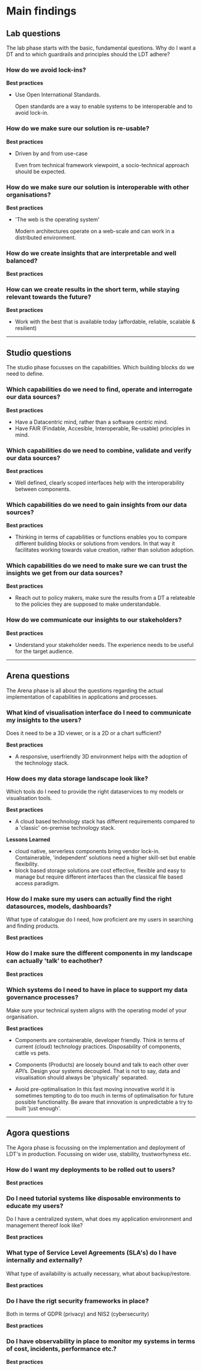 # Main findings

## Lab questions

The lab phase starts with the basic, fundamental questions. Why do I want a DT and to which guardrails and principles should the LDT adhere?

### How do we avoid lock-ins?

__Best practices__

- Use Open International Standards.

    Open standards are a way to enable systems to be interoperable and to avoid lock-in.


### How do we make sure our solution is re-usable?

__Best practices__

- Driven by and from use-case

    Even from technical framework viewpoint, a socio-technical approach should be expected. 


### How do we make sure our solution is interoperable with other organisations?

__Best practices__

- 'The web is the operating system'

    Modern architectures operate on a web-scale and can work in a distributed environment.


### How do we create insights that are interpretable and well balanced?

__Best practices__



### How can we create results in the short term, while staying relevant towards the future?

__Best practices__

- Work with the best that is available today (affordable, reliable, scalable & resilient)

---

## Studio questions

The studio phase focusses on the capabilities. Which building blocks do we need to define.

### Which capabilities do we need to find, operate and interrogate our data sources?

__Best practices__

- Have a Datacentric mind, rather than a software centric mind. 
- Have FAIR (Findable, Accesible, Interoperable, Re-usable) principles in mind.

### Which capabilities do we need to combine, validate and verify our data sources?

__Best practices__

- Well defined, clearly scoped interfaces help with the interoperability between components.


### Which capabilities do we need to gain insights from our data sources?

__Best practices__

- Thinking in terms of capabilities or functions enables you to compare different building blocks or solutions from vendors. In that way it facilitates working towards value creation, rather than solution adoption.

### Which capabilities do we need to make sure we can trust the insights we get from our data sources?

__Best practices__

- Reach out to policy makers, make sure the results from a DT a relateable to the policies they are supposed to make understandable.

### How do we communicate our insights to our stakeholders?

__Best practices__

- Understand your stakeholder needs. The experience needs to be useful for the target audience.

---

## Arena questions

The Arena phase is all about the questions regarding the actual implementation of capabilities in applications and processes.

### What kind of visualisation interface do I need to communicate my insights to the users? 
Does it need to be a 3D viewer, or is a 2D or a chart sufficient?

__Best practices__

- A responsive, userfriendly 3D environment helps with the adoption of the technology stack.
 

### How does my data storage landscape look like? 
Which tools do I need to provide the right dataservices to my models or visualisation tools.

__Best practices__

- A cloud based technology stack has different requirements compared to a 'classic' on-premise technology stack. 
    
__Lessons Learned__

- cloud native, serverless components bring vendor lock-in. Containerable, 'independent' solutions need a higher skill-set but enable flexibility.
- block based storage solutions are cost effective, flexible and easy to manage but require different interfaces than the classical file based access paradigm.

### How do I make sure my users can actually find the right datasources, models, dashboards?
What type of catalogue do I need, how proficient are my users in searching and finding products.

__Best practices__

### How do I make sure the different components in my landscape can actually 'talk' to eachother?

__Best practices__

### Which systems do I need to have in place to support my data governance processes?
Make sure your technical system aligns with the operating model of your organisation.

__Best practices__

- Components are containerable, developer friendly.
Think in terms of current (cloud) technology practices. Disposability of components, cattle vs pets.

- Components (Products) are loosely bound and talk to each other over API’s.
Design your systems decoupled. That is not to say, data and visualisation should always be 'physically' separated.

- Avoid pre-optimalisation
In this fast moving innovative world it is sometimes tempting to do too much in terms of optimalisation for future possible functionality.
Be aware that innovation is unpredictable a try to built 'just enough'.

---

## Agora questions

The Agora phase is focussing on the implementation and deployment of LDT's in production. Focussing on wider use, stability, trustworhyness etc.

### How do I want my deployments to be rolled out to users?

__Best practices__

### Do I need tutorial systems like disposable environments to educate my users?
Do I have a centralized system, what does my application environment and management thereof look like?

__Best practices__

### What type of Service Level Agreements (SLA's) do I have internally and externally? 
What type of availability is actually necessary, what about backup/restore.

__Best practices__

### Do I have the rigt security frameworks in place?
Both in terms of GDPR (privacy) and NIS2 (cybersecurity)

__Best practices__

### Do I have observability in place to monitor my systems in terms of cost, incidents, performance etc.?

__Best practices__



